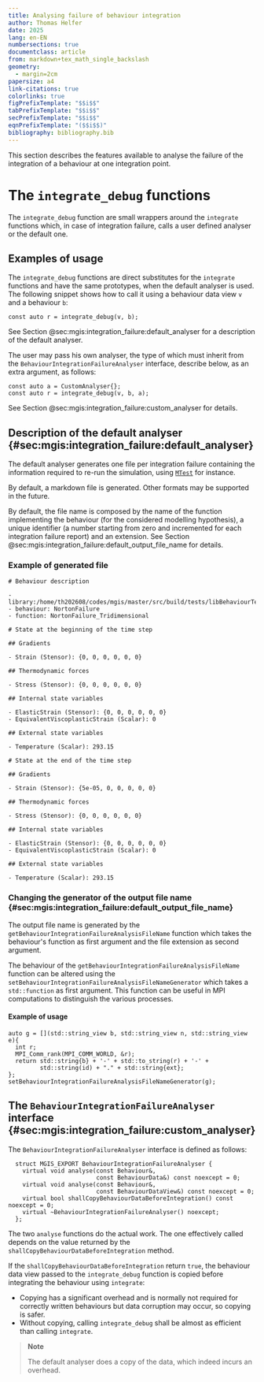 ```yaml
---
title: Analysing failure of behaviour integration
author: Thomas Helfer
date: 2025
lang: en-EN
numbersections: true
documentclass: article
from: markdown+tex_math_single_backslash
geometry:
  - margin=2cm
papersize: a4
link-citations: true
colorlinks: true
figPrefixTemplate: "$$i$$"
tabPrefixTemplate: "$$i$$"
secPrefixTemplate: "$$i$$"
eqnPrefixTemplate: "($$i$$)"
bibliography: bibliography.bib
---
```


This section describes the features available to analyse the failure of
the integration of a behaviour at one integration point.

# The `integrate_debug` functions

The `integrate_debug` function are small wrappers around the `integrate`
functions which, in case of integration failure, calls a user defined
analyser or the default one.

## Examples of usage

The `integrate_debug` functions are direct substitutes for the
`integrate` functions and have the same prototypes, when the default
analyser is used. The following snippet shows how to call it using a
behaviour data view `v` and a behaviour `b`:

~~~~{.cxx}
const auto r = integrate_debug(v, b);
~~~~

See Section @sec:mgis:integration_failure:default_analyser for a
description of the default analyser.

The user may pass his own analyser, the type of which must inherit from
the `BehaviourIntegrationFailureAnalyser` interface, describe below, as
an extra argument, as follows:

~~~~{.cxx}
const auto a = CustomAnalyser{};
const auto r = integrate_debug(v, b, a);
~~~~

See Section @sec:mgis:integration_failure:custom_analyser for details.

## Description of the default analyser {#sec:mgis:integration_failure:default_analyser}

The default analyser generates one file per integration failure
containing the information required to re-run the simulation, using
[`MTest`](https://thelfer.github.io/tfel/web/mtest.html) for instance.

By default, a markdown file is generated. Other formats may be supported
in the future.

By default, the file name is composed by the name of the function
implementing the behaviour (for the considered modelling hypothesis), a
unique identifier (a number starting from zero and incremented for each
integration failure report) and an extension. See Section
@sec:mgis:integration_failure:default_output_file_name for details.

### Example of generated file

~~~~{.md}
# Behaviour description

- library:/home/th202608/codes/mgis/master/src/build/tests/libBehaviourTest.so
- behaviour: NortonFailure
- function: NortonFailure_Tridimensional

# State at the beginning of the time step

## Gradients

- Strain (Stensor): {0, 0, 0, 0, 0, 0}

## Thermodynamic forces

- Stress (Stensor): {0, 0, 0, 0, 0, 0}

## Internal state variables

- ElasticStrain (Stensor): {0, 0, 0, 0, 0, 0}
- EquivalentViscoplasticStrain (Scalar): 0

## External state variables

- Temperature (Scalar): 293.15

# State at the end of the time step

## Gradients

- Strain (Stensor): {5e-05, 0, 0, 0, 0, 0}

## Thermodynamic forces

- Stress (Stensor): {0, 0, 0, 0, 0, 0}

## Internal state variables

- ElasticStrain (Stensor): {0, 0, 0, 0, 0, 0}
- EquivalentViscoplasticStrain (Scalar): 0

## External state variables

- Temperature (Scalar): 293.15
~~~~

### Changing the generator of the output file name {#sec:mgis:integration_failure:default_output_file_name}

The output file name is generated by the
`getBehaviourIntegrationFailureAnalysisFileName` function which takes the
behaviour's function as first argument and the file extension as second
argument.

The behaviour of the `getBehaviourIntegrationFailureAnalysisFileName`
function can be altered using the
`setBehaviourIntegrationFailureAnalysisFileNameGenerator` which takes a
`std::function` as first argument. This function can be useful in MPI
computations to distinguish the various processes.

#### Example of usage

~~~~{.cxx}
auto g = [](std::string_view b, std::string_view n, std::string_view e){
  int r; 
  MPI_Comm_rank(MPI_COMM_WORLD, &r); 
  return std::string{b} + '-' + std::to_string(r) + '-' +
         std::string(id) + "." + std::string{ext};
};
setBehaviourIntegrationFailureAnalysisFileNameGenerator(g);
~~~~

## The `BehaviourIntegrationFailureAnalyser` interface {#sec:mgis:integration_failure:custom_analyser}

The `BehaviourIntegrationFailureAnalyser` interface  is defined as follows:

~~~~{.cxx}
  struct MGIS_EXPORT BehaviourIntegrationFailureAnalyser {
    virtual void analyse(const Behaviour&,
                         const BehaviourData&) const noexcept = 0;
    virtual void analyse(const Behaviour&,
                         const BehaviourDataView&) const noexcept = 0;
    virtual bool shallCopyBehaviourDataBeforeIntegration() const noexcept = 0;
    virtual ~BehaviourIntegrationFailureAnalyser() noexcept;
  };
~~~~

The two `analyse` functions do the actual work. The one effectively
called depends on the value returned by the
`shallCopyBehaviourDataBeforeIntegration` method.

If the `shallCopyBehaviourDataBeforeIntegration` return `true`, the
behaviour data view passed to the `integrate_debug` function is copied
before integrating the behaviour using `integrate`:

- Copying has a significant overhead and is normally not required for
  correctly written behaviours but data corruption may occur, so copying
  is safer.
- Without copying, calling `integrate_debug` shall be almost as
  efficient than calling `integrate`.

> **Note**
>
> The default analyser does a copy of the data, which indeed incurs an
> overhead.

